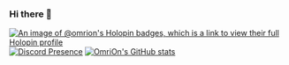 ### Hi there 👋
[![An image of @omrion's Holopin badges, which is a link to view their full Holopin profile](https://holopin.me/omrion)](https://holopin.io/@omrion)
[![Discord Presence](https://lanyard-profile-readme.vercel.app/api/284666869758033921)](https://discord.com/users/284666869758033921)
[![OmriOn's GitHub stats](https://github-readme-stats.vercel.app/api?username=OmriOn)](https://github.com/anuraghazra/github-readme-stats)
